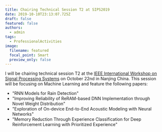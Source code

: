 ```yaml
---
title: Chairing Technical Session T2 at SIPS2019
date: 2019-10-10T23:13:07.725Z
draft: false
featured: false
authors:
  - admin
tags:
  - ProfessionalActivities
image:
  filename: featured
  focal_point: Smart
  preview_only: false
---
```

I will be chairing technical session T2 at the [IEEE International Workshop on Signal Processing Systems](http://sips2019.org/) on October 22nd in Nanjing China.
This session will be focusing on Machine Learning and feature the following papers:

* "RNN Models for Rain Detection"
* "Improving Reliability of ReRAM-based DNN Implementation through Novel Weight Distribution"
* "Exploration of On-device End-to-End Acoustic Modeling with Neural Networks"
* "Memory Reduction Through Experience Classification for Deep Reinforcement Learning with Prioritized Experience"
